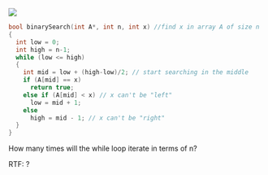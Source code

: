 ![](img%2FBinarySearch.png)
```c++
bool binarySearch(int A*, int n, int x) //find x in array A of size n
{
  int low = 0;
  int high = n-1;
  while (low <= high)
  {
    int mid = low + (high-low)/2; // start searching in the middle
    if (A[mid] == x)
      return true;
    else if (A[mid] < x) // x can't be "left"
      low = mid + 1;
    else
      high = mid - 1; // x can't be "right"
  }
}
```

How many times will the while loop iterate in terms of n?

RTF: ?